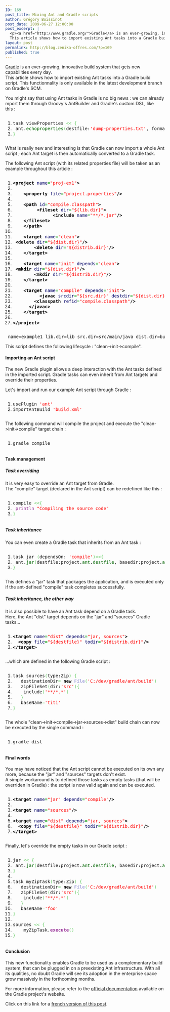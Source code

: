 ```yaml
---
ID: 169
post_title: Mixing Ant and Gradle scripts
author: Grégory Boissinot
post_date: 2009-06-27 12:00:00
post_excerpt: |
  <p><a href="http://www.gradle.org/">Gradle</a> is an ever-growing, innovative build system that gets new capabilities every day. <br />
  This article shows how to import existing Ant tasks into a Gradle build script. This functionnality is only available in the latest development branch on Gradle's SCM.</p>
layout: post
permalink: http://blog.zenika-offres.com/?p=169
published: true
---
```

<p><a href="http://www.gradle.org/">Gradle</a> is an ever-growing, innovative build system that gets new capabilities every day. <br />
This article shows how to import existing Ant tasks into a Gradle build script. This functionnality is only available in the latest development branch on Gradle's SCM.</p>
<!--more-->
<p>You might say that using Ant tasks in Gradle is no big news&nbsp;: we can already mport them through Groovy's AntBuilder and Gradle's custom DSL, like this&nbsp;:</p> <pre class="groovy code groovy" style="font-family:inherit"><ol><li style="font-weight: normal;"><div style="font-family: monospace; font-weight: normal; font-style: normal; margin:0; padding:0; background:inherit;">task viewProperties <span style="color: #66cc66;">&lt;&lt;</span> <span style="color: #66cc66;">&#123;</span></div></li><li style="font-weight: normal;"><div style="font-family: monospace; font-weight: normal; font-style: normal; margin:0; padding:0; background:inherit;"> ant.<span style="color: #006600;">echoproperties</span><span style="color: #66cc66;">&#40;</span>destfile:<span style="color: #ff0000;">'dump-properties.txt'</span>, format:<span style="color: #ff0000;">'text'</span><span style="color: #66cc66;">&#41;</span></div></li><li style="font-weight: normal;"><div style="font-family: monospace; font-weight: normal; font-style: normal; margin:0; padding:0; background:inherit;"><span style="color: #66cc66;">&#125;</span></div></li></ol></pre> <p>What is really new and interesting is that Gradle can now import a whole Ant script&nbsp;; each Ant target is then automatically converted to a Gradle task.</p> <p>The following Ant script (with its related properties file) will be taken as an example throughout this article&nbsp;:</p> <pre class="xml code xml" style="font-family:inherit"><ol><li style="font-weight: normal;"><div style="font-family: monospace; font-weight: normal; font-style: normal; margin:0; padding:0; background:inherit;"><span style="color: #009900;"><span style="color: #000000; font-weight: bold;">&lt;project</span> <span style="color: #000066;">name</span>=<span style="color: #ff0000;">&quot;proj-ex1&quot;</span><span style="color: #000000; font-weight: bold;">&gt;</span></span></div></li><li style="font-weight: normal;"><div style="font-family: monospace; font-weight: normal; font-style: normal; margin:0; padding:0; background:inherit;">&nbsp;</div></li><li style="font-weight: normal;"><div style="font-family: monospace; font-weight: normal; font-style: normal; margin:0; padding:0; background:inherit;">    <span style="color: #009900;"><span style="color: #000000; font-weight: bold;">&lt;property</span> <span style="color: #000066;">file</span>=<span style="color: #ff0000;">&quot;project.properties&quot;</span><span style="color: #000000; font-weight: bold;">/&gt;</span></span>    </div></li><li style="font-weight: normal;"><div style="font-family: monospace; font-weight: normal; font-style: normal; margin:0; padding:0; background:inherit;">&nbsp;</div></li><li style="font-weight: normal;"><div style="font-family: monospace; font-weight: normal; font-style: normal; margin:0; padding:0; background:inherit;">    <span style="color: #009900;"><span style="color: #000000; font-weight: bold;">&lt;path</span> <span style="color: #000066;">id</span>=<span style="color: #ff0000;">&quot;compile.classpath&quot;</span><span style="color: #000000; font-weight: bold;">&gt;</span></span></div></li><li style="font-weight: normal;"><div style="font-family: monospace; font-weight: normal; font-style: normal; margin:0; padding:0; background:inherit;">         <span style="color: #009900;"><span style="color: #000000; font-weight: bold;">&lt;fileset</span> <span style="color: #000066;">dir</span>=<span style="color: #ff0000;">&quot;${lib.dir}&quot;</span><span style="color: #000000; font-weight: bold;">&gt;</span></span></div></li><li style="font-weight: normal;"><div style="font-family: monospace; font-weight: normal; font-style: normal; margin:0; padding:0; background:inherit;">               <span style="color: #009900;"><span style="color: #000000; font-weight: bold;">&lt;include</span> <span style="color: #000066;">name</span>=<span style="color: #ff0000;">&quot;**/*.jar&quot;</span><span style="color: #000000; font-weight: bold;">/&gt;</span></span></div></li><li style="font-weight: normal;"><div style="font-family: monospace; font-weight: normal; font-style: normal; margin:0; padding:0; background:inherit;">	 <span style="color: #009900;"><span style="color: #000000; font-weight: bold;">&lt;/fileset<span style="color: #000000; font-weight: bold;">&gt;</span></span></span></div></li><li style="font-weight: normal;"><div style="font-family: monospace; font-weight: normal; font-style: normal; margin:0; padding:0; background:inherit;">    <span style="color: #009900;"><span style="color: #000000; font-weight: bold;">&lt;/path<span style="color: #000000; font-weight: bold;">&gt;</span></span></span>     	</div></li><li style="font-weight: normal;"><div style="font-family: monospace; font-weight: normal; font-style: normal; margin:0; padding:0; background:inherit;">&nbsp;</div></li><li style="font-weight: normal;"><div style="font-family: monospace; font-weight: normal; font-style: normal; margin:0; padding:0; background:inherit;">    <span style="color: #009900;"><span style="color: #000000; font-weight: bold;">&lt;target</span> <span style="color: #000066;">name</span>=<span style="color: #ff0000;">&quot;clean&quot;</span><span style="color: #000000; font-weight: bold;">&gt;</span></span></div></li><li style="font-weight: normal;"><div style="font-family: monospace; font-weight: normal; font-style: normal; margin:0; padding:0; background:inherit;">	<span style="color: #009900;"><span style="color: #000000; font-weight: bold;">&lt;delete</span> <span style="color: #000066;">dir</span>=<span style="color: #ff0000;">&quot;${dist.dir}&quot;</span><span style="color: #000000; font-weight: bold;">/&gt;</span></span></div></li><li style="font-weight: normal;"><div style="font-family: monospace; font-weight: normal; font-style: normal; margin:0; padding:0; background:inherit;">        <span style="color: #009900;"><span style="color: #000000; font-weight: bold;">&lt;delete</span> <span style="color: #000066;">dir</span>=<span style="color: #ff0000;">&quot;${distrib.dir}&quot;</span><span style="color: #000000; font-weight: bold;">/&gt;</span></span></div></li><li style="font-weight: normal;"><div style="font-family: monospace; font-weight: normal; font-style: normal; margin:0; padding:0; background:inherit;">    <span style="color: #009900;"><span style="color: #000000; font-weight: bold;">&lt;/target<span style="color: #000000; font-weight: bold;">&gt;</span></span></span></div></li><li style="font-weight: normal;"><div style="font-family: monospace; font-weight: normal; font-style: normal; margin:0; padding:0; background:inherit;">&nbsp;</div></li><li style="font-weight: normal;"><div style="font-family: monospace; font-weight: normal; font-style: normal; margin:0; padding:0; background:inherit;">    <span style="color: #009900;"><span style="color: #000000; font-weight: bold;">&lt;target</span> <span style="color: #000066;">name</span>=<span style="color: #ff0000;">&quot;init&quot;</span> <span style="color: #000066;">depends</span>=<span style="color: #ff0000;">&quot;clean&quot;</span><span style="color: #000000; font-weight: bold;">&gt;</span></span></div></li><li style="font-weight: normal;"><div style="font-family: monospace; font-weight: normal; font-style: normal; margin:0; padding:0; background:inherit;">	<span style="color: #009900;"><span style="color: #000000; font-weight: bold;">&lt;mkdir</span> <span style="color: #000066;">dir</span>=<span style="color: #ff0000;">&quot;${dist.dir}&quot;</span><span style="color: #000000; font-weight: bold;">/&gt;</span></span></div></li><li style="font-weight: normal;"><div style="font-family: monospace; font-weight: normal; font-style: normal; margin:0; padding:0; background:inherit;">        <span style="color: #009900;"><span style="color: #000000; font-weight: bold;">&lt;mkdir</span> <span style="color: #000066;">dir</span>=<span style="color: #ff0000;">&quot;${distrib.dir}&quot;</span><span style="color: #000000; font-weight: bold;">/&gt;</span></span></div></li><li style="font-weight: normal;"><div style="font-family: monospace; font-weight: normal; font-style: normal; margin:0; padding:0; background:inh
erit;">    <span style="color: #009900;"><span style="color: #000000; font-weight: bold;">&lt;/target<span style="color: #000000; font-weight: bold;">&gt;</span></span></span></div></li><li style="font-weight: normal;"><div style="font-family: monospace; font-weight: normal; font-style: normal; margin:0; padding:0; background:inherit;">&nbsp;</div></li><li style="font-weight: normal;"><div style="font-family: monospace; font-weight: normal; font-style: normal; margin:0; padding:0; background:inherit;">    <span style="color: #009900;"><span style="color: #000000; font-weight: bold;">&lt;target</span> <span style="color: #000066;">name</span>=<span style="color: #ff0000;">&quot;compile&quot;</span> <span style="color: #000066;">depends</span>=<span style="color: #ff0000;">&quot;init&quot;</span><span style="color: #000000; font-weight: bold;">&gt;</span></span></div></li><li style="font-weight: normal;"><div style="font-family: monospace; font-weight: normal; font-style: normal; margin:0; padding:0; background:inherit;">          <span style="color: #009900;"><span style="color: #000000; font-weight: bold;">&lt;javac</span> <span style="color: #000066;">srcdir</span>=<span style="color: #ff0000;">&quot;${src.dir}&quot;</span> <span style="color: #000066;">destdir</span>=<span style="color: #ff0000;">&quot;${dist.dir}&quot;</span><span style="color: #000000; font-weight: bold;">&gt;</span></span></div></li><li style="font-weight: normal;"><div style="font-family: monospace; font-weight: normal; font-style: normal; margin:0; padding:0; background:inherit;">		<span style="color: #009900;"><span style="color: #000000; font-weight: bold;">&lt;classpath</span> <span style="color: #000066;">refid</span>=<span style="color: #ff0000;">&quot;compile.classpath&quot;</span><span style="color: #000000; font-weight: bold;">/&gt;</span></span></div></li><li style="font-weight: normal;"><div style="font-family: monospace; font-weight: normal; font-style: normal; margin:0; padding:0; background:inherit;">	  <span style="color: #009900;"><span style="color: #000000; font-weight: bold;">&lt;/javac<span style="color: #000000; font-weight: bold;">&gt;</span></span></span></div></li><li style="font-weight: normal;"><div style="font-family: monospace; font-weight: normal; font-style: normal; margin:0; padding:0; background:inherit;">    <span style="color: #009900;"><span style="color: #000000; font-weight: bold;">&lt;/target<span style="color: #000000; font-weight: bold;">&gt;</span></span></span></div></li><li style="font-weight: normal;"><div style="font-family: monospace; font-weight: normal; font-style: normal; margin:0; padding:0; background:inherit;">&nbsp;</div></li><li style="font-weight: normal;"><div style="font-family: monospace; font-weight: normal; font-style: normal; margin:0; padding:0; background:inherit;"><span style="color: #009900;"><span style="color: #000000; font-weight: bold;">&lt;/project<span style="color: #000000; font-weight: bold;">&gt;</span></span></span></div></li></ol></pre> <pre> name=example1 lib.dir=lib src.dir=src/main/java dist.dir=build distrib.dir=distrib destfile=${dist.dir}/${name}.jar </pre> <p>This script defines the following lifecycle&nbsp;: "clean-&gt;init-&gt;compile".</p> <h4>Importing an Ant script</h4> <p>The new Gradle plugin allows a deep interaction with the Ant tasks defined in the imported script. Gradle tasks can even inherit from Ant targets and override their properties.</p> <p>Let's import and run our example Ant script through Gradle&nbsp;:</p> <pre class="groovy code groovy" style="font-family:inherit"><ol><li style="font-weight: normal;"><div style="font-family: monospace; font-weight: normal; font-style: normal; margin:0; padding:0; background:inherit;">usePlugin <span style="color: #ff0000;">'ant'</span></div></li><li style="font-weight: normal;"><div style="font-family: monospace; font-weight: normal; font-style: normal; margin:0; padding:0; background:inherit;">importAntBuild <span style="color: #ff0000;">'build.xml'</span></div></li></ol></pre> <p>The following command will compile the project and execute the "clean-&gt;init-&gt;compile" target chain&nbsp;:</p> <pre class="bash code bash" style="font-family:inherit"><ol><li style="font-weight: normal;"><div style="font-family: monospace; font-weight: normal; font-style: normal; margin:0; padding:0; background:inherit;">gradle compile</div></li></ol></pre> <h4>Task management</h4> <h5>Task overriding</h5> <p>It is very easy to override an Ant target from Gradle.<br />
The "compile" target (declared in the Ant script) can be redefined like this&nbsp;:</p> <pre class="groovy code groovy" style="font-family:inherit"><ol><li style="font-weight: normal;"><div style="font-family: monospace; font-weight: normal; font-style: normal; margin:0; padding:0; background:inherit;">compile <span style="color: #66cc66;">&lt;&lt;</span><span style="color: #66cc66;">&#123;</span></div></li><li style="font-weight: normal;"><div style="font-family: monospace; font-weight: normal; font-style: normal; margin:0; padding:0; background:inherit;"> <span style="color: #993399;">println</span> <span style="color: #ff0000;">&quot;Compiling the source code&quot;</span></div></li><li style="font-weight: normal;"><div style="font-family: monospace; font-weight: normal; font-style: normal; margin:0; padding:0; background:inherit;"><span style="color: #66cc66;">&#125;</span></div></li></ol></pre> <h5>Task inheritance</h5> <p>You can even create a Gradle task that inherits from an Ant task&nbsp;:</p> <pre class="groovy code groovy" style="font-family:inherit"><ol><li style="font-weight: normal;"><div style="font-family: monospace; font-weight: normal; font-style: normal; margin:0; padding:0; background:inherit;">task jar <span style="color: #66cc66;">&#40;</span>dependsOn: <span style="color: #ff0000;">'compile'</span><span style="color: #66cc66;">&#41;</span><span style="color: #66cc66;">&lt;&lt;</span><span style="color: #66cc66;">&#123;</span></div></li><li style="font-weight: normal;"><div style="font-family: monospace; font-weight: normal; font-style: normal; margin:0; padding:0; background:inherit;"> ant.<span style="color: #006600;">jar</span><span style="color: #66cc66;">&#40;</span>destfile:project.<span style="color: #006600;">ant</span>.<span style="color: #006600;">destfile</span>, basedir:project.<span style="color: #006600;">ant</span>.<span style="color: #ff0000;">&quot;dist.dir&quot;</span><span style="color: #66cc66;">&#41;</span></div></li><li style="font-weight: normal;"><div style="font-family: monospace; font-weight: normal; font-style: normal; margin:0; padding:0; background:inherit;"><span style="color: #66cc66;">&#125;</span></div></li></ol></pre> <p>This defines a "jar" task that packages the application, and is executed only if the ant-defined "compile" task completes successfully.</p> <h5>Task inheritance, the other way</h5> <p>It is also possible to have an Ant task depend on a Gradle task.<br />
Here, the Ant "dist" target depends on the "jar" and "sources" Gradle tasks...</p> <pre class="xml code xml" style="font-family:inherit"><ol><li style="font-weight: normal;"><div style="font-family: monospace; font-weight: normal; font-style: normal; margin:0; padding:0; background:inherit;"><span style="color: #009900;"><span style="color: #000000; font-weight: bold;">&lt;target</span> <span style="color: #000066;">name</span>=<span style="color: #ff0000;">&quot;dist&quot;</span> <span style="color: #000066;">depends</span>=<span style="color: #ff0000;">&quot;jar, sources&quot;</span><span style="color: #000000; font-weight: bold;">&gt;</span></span></div></li><li style="font-weight: normal;"><div style="font-family: monospace; font-weight: normal; font-style: normal; margin:0; padding:0; background:inherit;">  <span style="color: #009900;"><span style="color: #000000; font-weight: bold;">&lt;copy</span> <span style="color: #000066;">file</span>=<span style="color: #ff0000;">&quot;${destfile}&quot;</span> <span style="color: #000066;">todir</span>=<span style="color: #ff0000;">&quot;${distrib.dir}&quot;</span><span style="color: #000000; font-weight: bold;">/&gt;</span></span></div></li><li style="font-weight: normal;"><div style="font-family: monospace; font-weight: normal; font-style: normal; margin:0; padding:0; background:inherit;"><span style="color: #009900;"><span style="color: #000000; font-weight: bold;">&lt;/target<span style="color: #000000; font-weight: bold;">&gt;</span></span></span></div></li></ol></pre> <p>...which are defined in the following Gradle script&nbsp;:</p> <pre class="groovy code groovy" style="font-family:inherit"><ol><li style="font-weight: normal;"><div style="font-family: monospace; font-weight: normal; font-style: normal; margin:0; padding:0; background:inherit;">task sources<span style="color: #66cc66;">&#40;</span>type:Zip<span style="color: #66cc66;">&#41;</span> <span style="color: #66cc66;">&#123;</span></div></li><li style="font-weight: normal;"><div style="font-family: monospace; font-weight: normal; font-style: normal; margin:0; padding:0; background:inherit;">   destinationDir<span style="color: #66cc66;">=</span> <span style="color: #000000; font-weight: bold;">new</span> <span style="color: #aaaadd; font-weight: bold;">File</span><span style="color: #66cc66;">&#40;</span><span style="color: #ff0000;">'C:/dev/gradle/ant/build'</span><span style="color: #66cc66;">&#41;</span>   </div></li><li style="font-weight: normal;"><div style="font-family: monospace; font-weight: normal; font-style: normal; margin:0; padding:0; background:inherit;">   zipFileSet<span style="color: #66cc66;">&#40;</span>dir:<span style="color: #ff0000;">'src'</span><span style="color: #66cc66;">&#41;</span><span style="color: #66cc66;">&#123;</span></div></li><li style="font-weight: normal;"><div style="font-family: monospace; font-weight: normal; font-style: normal; margin:0; padding:0; background:inherit;">   	include<span style="color: #66cc66;">&#40;</span><span style="color: #ff0000;">'**/*.*'</span><span style="color: #66cc66;">&#41;</span></div></li><li style="font-weight: normal;"><div style="font-family: monospace; font-weight: normal; font-style: normal; margin:0; padding:0; background:inherit;">   <span style="color: #66cc66;">&#125;</span></div></li><li style="font-weight: normal;"><div style="font-family: monospace; font-weight: normal; font-style: normal; margin:0; padding:0; background:inherit;">   baseName<span style="color: #66cc66;">=</span><span style="color: #ff0000;">'titi'</span></div></li><li style="font-weight: normal;"><div style="font-family: monospace; font-weight: normal; font-style: normal; margin:0; padding:0; background:inherit;"><span style="color: #66cc66;">&#125;</span></div></li></ol></pre> <p>The whole "clean-&gt;init-&gt;compile-&gt;jar-&gt;sources-&gt;dist" build chain can now be executed by the single command&nbsp;:</p> <pre class="bash code bash" style="font-family:inherit"><ol><li style="font-weight: normal;"><div style="font-family: monospace; font-weight: normal; font-style: normal; margin:0; padding:0; background:inherit;">gradle dist</div></li></ol></pre> <h4>Final words</h4> <p>You may have noticed that the Ant script cannot be executed on its own any more, because the "jar" and "sources" targets don't exist.<br />
A simple workaround is to defined those tasks as empty tasks (that will be overriden in Gradle)&nbsp;: the script is now valid again and can be executed.</p> <pre class="xml code xml" style="font-family:inherit"><ol><li style="font-weight: normal;"><div style="font-family: monospace; font-weight: normal; font-style: normal; margin:0; padding:0; background:inherit;"><span style="color: #009900;"><span style="color: #000000; font-weight: bold;">&lt;target</span> <span style="color: #000066;">name</span>=<span style="color: #ff0000;">&quot;jar&quot;</span> <span style="color: #000066;">depends</span>=<span style="color: #ff0000;">&quot;compile&quot;</span><span style="color: #000000; font-weight: bold;">/&gt;</span></span></div></li><li style="font-weight: normal;"><div style="font-family: monospace; font-weight: normal; font-style: normal; margin:0; padding:0; background:inherit;">&nbsp;</div></li><li style="font-weight: normal;"><div style="font-family: monospace; font-weight: normal; font-style: normal; margin:0; padding:0; background:inherit;"><span style="color: #009900;"><span style="color: #000000; font-weight: bold;">&lt;target</span> <span style="color: #000066;">name</span>=<span style="color: #ff0000;">&quot;sources&quot;</span><span style="color: #000000; font-weight: bold;">/&gt;</span></span></div></li><li style="font-weight: normal;"><div style="font-family: monospace; font-weight: normal; font-style: normal; margin:0; padding:0; background:inherit;">&nbsp;</div></li><li style="font-weight: normal;"><div style="font-family: monospace; font-weight: normal; font-style: normal; margin:0; padding:0; background:inherit;"><span style="color: #009900;"><span style="color: #000000; font-weight: bold;">&lt;target</span> <span style="color: #000066;">name</span>=<span style="color: #ff0000;">&quot;dist&quot;</span> <span style="color: #000066;">depends</span>=<span style="color: #ff0000;">&quot;jar, sources&quot;</span><span style="color: #000000; font-weight: bold;">&gt;</span></span></div></li><li style="font-weight: normal;"><div style="font-family: monospace; font-weight: normal; font-style: normal; margin:0; padding:0; background:inherit;">  <span style="color: #009900;"><span style="color: #000000; font-weight: bold;">&lt;copy</span> <span style="color: #000066;">file</span>=<span style="color: #ff0000;">&quot;${destfile}&quot;</span> <span style="color: #000066;">todir</span>=<span style="color: #ff0000;">&quot;${distrib.dir}&quot;</span><span style="color: #000000; font-weight: bold;">/&gt;</span></span></div></li><li style="font-weight: normal;"><div style="font-family: monospace; font-weight: normal; font-style: normal; margin:0; padding:0; background:inherit;"><span style="color: #009900;"><span style="color: #000000; font-weight: bold;">&lt;/target<span style="color: #000000; font-weight: bold;">&gt;</span></span></span></div></li></ol></pre> <p>Finally, let's override the empty tasks in our Gradle script&nbsp;:</p> <pre class="groovy code groovy" style="font-family:inherit"><ol><li style="font-weight: normal;"><div style="font-family: monospace; font-weight: normal; font-style: normal; margin:0; padding:0; background:inherit;">jar <span style="color: #66cc66;">&lt;&lt;</span> <span style="color: #66cc66;">&#123;</span></div></li><li style="font-weight: normal;"><div style="font-family: monospace; font-weight: normal; font-style: normal; margin:0; padding:0; background:inherit;"> ant.<span style="color: #006600;">jar</span><span style="color: #66cc66;">&#40;</span>destfile:project.<span style="color: #006600;">ant</span>.<span style="color: #006600;">destfile</span>, basedir:project.<span style="color: #006600;">ant</span>.<span style="color: #ff0000;">&quot;dist.dir&quot;</span><span style="color: #66cc66;">&#41;</span></div></li><li style="font-weight: normal;"><div style="font-family: monospace; font-weight: normal; font-style: normal; margin:0; padding:0; background:inherit;"><span style="color: #66cc66;">&#125;</span></div></li><li style="font-weight: normal;"><div style="font-family: monospace; font-weight: normal; font-style: normal; margin:0; padding:0; background:inherit;">&nbsp;</div></li><li style="font-weight: normal;"><div style="font-family: monospace; font-weight: normal; font-style: normal; margin:0; padding:0; background:inherit;">task myZipTask<span style="color: #66cc66;">&#40;</span>type:Zip<span style="color: #66cc66;">&#41;</span> <span style="color: #66cc66;">&#123;</span></div></li><li style="font-weight: normal;"><div style="font-family: monospace; font-weight: normal; font-style: normal; margin:0; padding:0; background:inherit;">   destinationDir<span style="color: #66cc66;">=</span> <span style="color: #000000; font-weight: bold;">new</span> <span style="color: #aaaadd; font-weight: bold;">File</span><span style="color: #66cc66;">&#40;</span><span style="color: #ff0000;">'C:/dev/gradle/ant/build'</span><span style="color: #66cc66;">&#41;</span>   </div></li><li style="font-weight: normal;"><div style="font-family: monospace; font-weight: normal; font-style: normal; margin:0; padding:0; background:inherit;">   zipFileSet<span style="color: #66cc66;">&#40;</span>dir:<span style="color: #ff0000;">'src'</span><span style="color: #66cc66;">&#41;</span><span style="color: #66cc66;">&#123;</span></div></li><li style="font-weight: normal;"><div style="font-family: monospace; font-weight: normal; font-style: normal; margin:0; padding:0; background:inherit;">   	include<span style="color: #66cc66;">&#40;</span><span style="color: #ff0000;">'**/*.*'</span><span style="color: #66cc66;">&#41;</span></div></li><li style="font-weight: normal;"><div style="font-family: monospace; font-weight: normal; font-style: normal; margin:0; padding:0; background:inherit;">   <span style="color: #66cc66;">&#125;</span></div></li><li style="font-weight: normal;"><div style="font-family: monospace; font-weight: normal; font-style: normal; margin:0; padding:0; background:inherit;">   baseName<span style="color: #66cc66;">=</span><span style="color: #ff0000;">'foo'</span></div></li><li style="font-weight: normal;"><div style="font-family: monospace; font-weight: normal; font-style: normal; margin:0; padding:0; background:inherit;"><span style="color: #66cc66;">&#125;</span></div></li><li style="font-weight: normal;"><div style="font-family: monospace; font-weight: normal; font-style: normal; margin:0; padding:0; background:inherit;">&nbsp;</div></li><li style="font-weight: normal;"><div style="font-family: monospace; font-weight: normal; font-style: normal; margin:0; padding:0; background:inherit;">sources <span style="color: #66cc66;">&lt;&lt;</span> <span style="color: #66cc66;">&#123;</span></div></li><li style="font-weight: normal;"><div style="font-family: monospace; font-weight: normal; font-style: normal; margin:0; padding:0; background:inherit;">    myZipTask.<span style="color: #993399; font-weight: bold;">execute</span><span style="color: #66cc66;">&#40;</span><span style="color: #66cc66;">&#41;</span></div></li><li style="font-weight: normal;"><div style="font-family: monospace; font-weight: normal; font-style: normal; margin:0; padding:0; background:inherit;"><span style="color: #66cc66;">&#125;</span></div></li></ol></pre> <h4>Conclusion</h4> <p>This new functionality enables Gradle to be used as a complementary build system, that can be plugged in on a preexisting Ant infrastructure. With all its qualities, no doubt Gradle will see its adoption in the enterprise space grow massively in the forthcoming months.</p> <p>For more information, please refer to the <a href="http://gradle.org/latest/docs/userguide/ant.html#N10C8E">official documentation</a> available on the Gradle project's website.</p> <p>Click on this link for a <a href="http://boissinot.net/index.php?post/2009/06/14/Mixer-vos-scripts-Ant-et-vos-scripts-Grade" hreflang="fr">french version of this post</a>.</p>